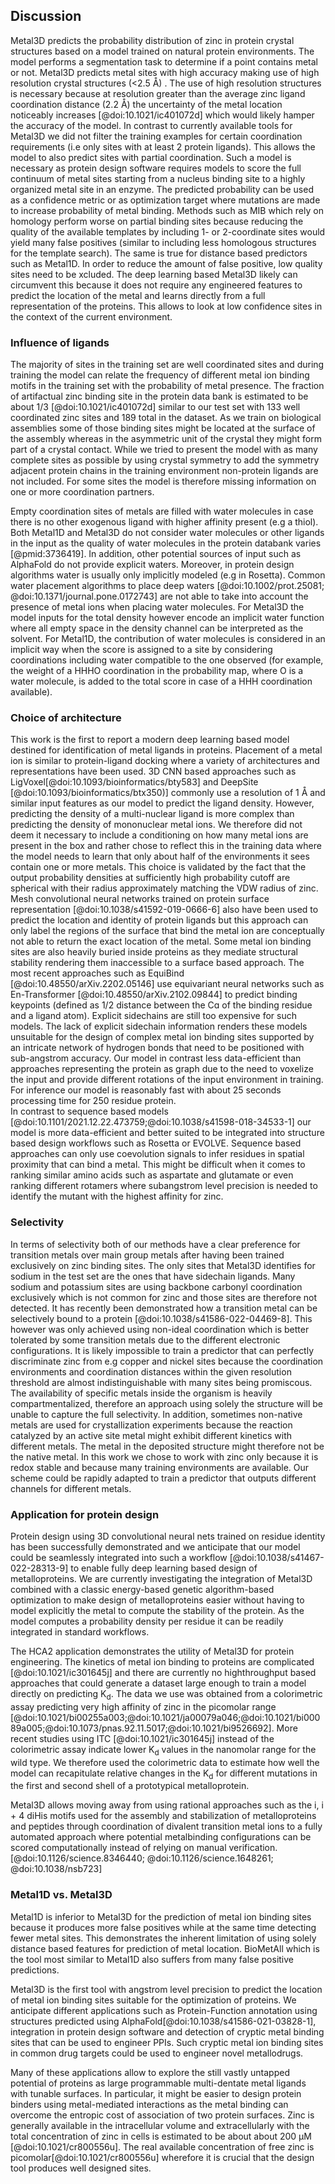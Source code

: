 
## Discussion

Metal3D predicts the probability distribution of zinc in protein crystal structures based on a model trained on natural protein environments. The model performs a segmentation task to determine if a point contains metal or not. Metal3D predicts metal sites with high accuracy making use of high resolution crystal structures (<2.5 Å) . The use of high resolution structures is necessary because at resolution greater than the average zinc ligand coordination distance (2.2 Å) the  uncertainty of the metal location noticeably increases [@doi:10.1021/ic401072d] which would likely hamper the accuracy of the model. 
In contrast to currently available tools for Metal3D we did not filter the training examples for certain coordination requirements (i.e only sites with at least 2 protein ligands). This allows the model to also predict sites with partial coordination. Such a model is necessary as protein design software requires models to score the full continuum of metal sites starting from a nucleus binding site to a highly organized metal site in an enzyme. The predicted probability can be used as a confidence metric or as optimization target where mutations are made to increase probability of metal binding. Methods such as MIB which rely on homology perform worse on partial binding sites because reducing the quality of the available templates by including 1- or 2-coordinate sites would yield many false positives (similar to including less homologous structures for the template search). The same is true for distance based predictors such as Metal1D. In order to reduce the amount of false positive, low quality sites need to be xcluded. The deep learning based Metal3D likely can circumvent this because it does not require any engineered features to predict the location of the metal and learns directly from a full representation of the proteins. This allows to look at low confidence sites in the context of the current environment.

### Influence of ligands
The majority of sites in the training set are well coordinated sites and during training the model can relate the frequency of different metal ion binding motifs in the training set with the probability of metal presence. The fraction of artifactual zinc binding site in the protein data bank is estimated to be about 1/3 [@doi:10.1021/ic401072d] similar to our test set with 133 well coordinated zinc sites and 189 total in the dataset. As we train on biological assemblies some of those binding sites might be located at the surface of the assembly whereas in the asymmetric unit of the crystal they might form part of a crystal contact. While we tried to present the model with as many complete sites as possible by using crystal symmetry to add the symmetry adjacent protein chains in the training environment non-protein ligands are not included. For some sites the model is therefore missing information on one or more coordination partners. 

Empty coordination sites of metals are filled with water molecules in case there is no other exogenous ligand with higher affinity present (e.g a thiol). Both Metal1D and Metal3D do not consider water molecules or other ligands in the input as the quality of water molecules in the protein databank varies [@pmid:3736419]<!-- paper from 1986, we can also look for something more recent -->. In addition,  other potential sources of input such as AlphaFold do not provide explicit waters. Moreover, in protein design algorithms water is usually only implicitly modeled (e.g in Rosetta). Common water placement algorithms to place deep waters [@doi:10.1002/prot.25081; @doi:10.1371/journal.pone.0172743] are not able to take into account the presence of metal ions when placing water molecules. For Metal3D the model inputs for the total density however encode an implicit water function where all empty space in the density channel can be interpreted as the solvent. For Metal1D, the contribution of water molecules is considered in an implicit way when the score is assigned to a site by considering coordinations including water compatible to the one observed (for example, the weight of a HHHO coordination in the probability map, where O is a water molecule, is added to the total score in case of a HHH coordination available). 

### Choice of architecture
This work is the first to report a modern deep learning based model destined for identification of metal ligands in proteins. Placement of a metal ion is similar to protein-ligand docking where a variety of architectures and representations have been used. 3D CNN based approaches such as LigVoxel[@doi:10.1093/bioinformatics/bty583] and DeepSite [@doi:10.1093/bioinformatics/btx350)] commonly use a resolution of 1 Å and similar input features as our model to predict the ligand density. However, predicting the density of a multi-nuclear ligand is more complex than predicting the density of mononuclear metal ions. We therefore did not deem it necessary to include a conditioning on how many metal ions are present in the box and rather chose to reflect this in the training data where the model needs to learn that only about half of the environments it sees contain one or more metals. This choice is validated by the fact that the output probability densities at sufficiently high probability cutoff are spherical with their radius approximately matching the VDW radius of zinc.  Mesh convolutional neural networks trained on protein surface representation [@doi:10.1038/s41592-019-0666-6] also have been used to predict the location and identity of protein ligands but this approach can only label the regions of the surface that bind the metal ion are conceptually not able to return the exact location of the metal. Some metal ion binding sites are also heavily buried inside proteins as they mediate structural stability rendering them inaccessible to a surface based approach. The most recent approaches such as EquiBind [@doi:10.48550/arXiv.2202.05146] use equivariant neural networks such as En-Transformer [@doi:10.48550/arXiv.2102.09844] to predict binding keypoints (defined as 1/2 distance between the Cɑ of the binding residue and a ligand atom). Explicit sidechains are still too expensive for such models.  The lack of explicit sidechain information  renders these models unsuitable for the design of complex metal ion binding sites supported by an intricate network of hydrogen bonds that need to be positioned with sub-angstrom accuracy. Our model in contrast less data-efficient than approaches representing the protein as graph due to the need to voxelize the input and provide different rotations of the input environment in training. For inference our model is reasonably fast with about 25 seconds processing time for 250 residue protein.  
In contrast to sequence based models [@doi:10.1101/2021.12.22.473759;@doi:10.1038/s41598-018-34533-1] our model is more data-efficient and better suited to be integrated into structure based design workflows such as Rosetta or EVOLVE. Sequence based approaches can only use coevolution signals to infer residues in spatial proximity that can bind a metal. This might be difficult when it comes to ranking similar amino acids such as aspartate and glutamate or even ranking different rotamers where subangstrom level precision is needed to identify the mutant with the highest affinity for zinc.
<!-- Not relevant I think Standard machine learning models such as Random Forest have been used for classifying metal sites as enzymatic or non-enzymatic using features computed using Rosetta and from the identity of the amino acids [@doi:10.1038/s41467-021-24070-3] however such models require extensive feature engineering. The architecture that we propose is amenable to related tasks other than -->




### Selectivity

In terms of selectivity both of our methods have a clear preference for transition metals over main group metals after having been trained exclusively on zinc binding sites. The only sites that Metal3D identifies for sodium in the test set are the ones that have sidechain ligands. Many sodium and potassium sites are using backbone carbonyl coordination exclusively which is not common for zinc and those sites are therefore not detected. It has recently been demonstrated how a transition metal can be selectively bound to a protein [@doi:10.1038/s41586-022-04469-8]. This however was only achieved using non-ideal coordination which is better tolerated by some transition metals due to the different electronic configurations. It is likely impossible to train a predictor that can perfectly discriminate zinc from e.g copper and nickel sites because the coordination environments and coordination distances within the given resolution threshold are almost indistinguishable with many sites being promiscous. The availability of specific metals inside the organism is heavily compartmentalized, therefore an approach using solely the structure will be unable to capture the full selectivity. In addition, sometimes non-native metals are used for crystallization experiments because the reaction catalyzed by an active site metal might exhibit different kinetics with different metals. The metal in the deposited structure might therefore not be the native metal. In this work we chose to work with zinc only because it is redox stable and because many training environments are available. Our scheme could be rapidly adapted to train a predictor that outputs different channels for different metals. 

### Application for protein design
Protein design using 3D convolutional neural nets trained on residue identity has been successfully demonstrated and we anticipate that our model could be seamlessly integrated into such a workflow [@doi:10.1038/s41467-022-28313-9] to enable fully deep learning based design of metalloproteins. We are currently investigating the integration of Metal3D combined with a classic energy-based genetic algorithm-based optimization to make design of metalloproteins easier without having to model explicitly the metal to compute the stability of the protein. As the model computes a probability density per residue it can be readily integrated in standard workflows. 

The HCA2 application demonstrates the utility of Metal3D for protein engineering. The kinetics of metal ion binding to proteins are complicated [@doi:10.1021/ic301645j] and there are currently no highthroughput based approaches that could generate a dataset large enough to train a model directly on predicting K<sub>d</sub>. The data we use was obtained from a colorimetric assay predicting very high affinity of zinc in the picomolar range [@doi:10.1021/bi00255a003;@doi:10.1021/ja00079a046;@doi:10.1021/bi00089a005;@doi:10.1073/pnas.92.11.5017;@doi:10.1021/bi9526692]. More recent studies using ITC [@doi:10.1021/ic301645j] instead of the colorimetric assay indicate lower K<sub>d</sub> values in the nanomolar range for the wild type. We therefore used the colorimetric data to  estimate how well the model can recapitulate relative changes in the K<sub>d</sub> for different mutations in the first and second shell of a prototypical metalloprotein. <!--not sure if there needs to be more discussion here on the-->

Metal3D allows moving away from using rational approaches such as the  i, i + 4 diHis motifs used for the assembly and stabilization of metalloproteins and peptides through coordination of divalent transition metal ions to a fully automated approach where potential metalbinding configurations can be scored computationally instead of relying on manual verification. [@doi:10.1126/science.8346440; @doi:10.1126/science.1648261; @doi:10.1038/nsb723]

### Metal1D vs. Metal3D
Metal1D is inferior to Metal3D for the prediction of metal ion binding sites because it produces more false positives while at the same time detecting fewer metal sites. This demonstrates the inherent limitation of using solely distance based features for prediction of metal location. BioMetAll which is the tool most similar to Metal1D also suffers from many false positive predictions. 

Metal3D is the first tool with angstrom level precision to predict the location of metal ion binding sites suitable for the optimization of proteins. We anticipate different applications such as Protein-Function annotation using structures predicted using AlphaFold[@doi:10.1038/s41586-021-03828-1], integration in protein design software and detection of cryptic metal binding sites that can be used to engineer PPIs. 
Such cryptic metal ion binding sites in common drug targets could be used to engineer novel metallodrugs. 

Many of these applications allow to explore the still vastly untapped potential of proteins as large programmable multi-dentate metal ligands with tunable surfaces. In particular, it might be easier to design protein binders using metal-mediated interactions as the metal binding can overcome the entropic cost of association of two protein surfaces. Zinc is generally available in the intracellular volume and extracellularly with the total concentration of zinc in cells is estimated to be about about 200 μM [@doi:10.1021/cr800556u]. The real available concentration of free zinc is picomolar[@doi:10.1021/cr800556u] wherefore it is crucial that the design tool produces well designed sites. 



<!-- 
Choice of resolution cutoff
Zinc The average bond length corresponds to a resolution of ∼2.2 Å. Also, the deviation increases noticeably after the resolution exceeds 2.5 Å. [@doi:10.1021/ic401072d]

Why were nucleic structures excluded? Why include all zinc sites and not just the good ones?


model choice? Why are CNNs better than equivariant approaches for this kind of work?. Recent work EquiDock uses no sidechains at all, gets ligand RMSD where only 25% are under a 2 threshold, https://arxiv.org/pdf/2202.05146.pdf Mean RMSD 8.3 A, Centroid 42.4


MIB discards all sites with less than 2 coordination partners so it will not be able to identify labile binding sites. 

Discuss 4L99 which is one of the FN for the model. Here are Lysine next to the zinc and therefore probability is low.Could be wrongly modeled (carboxlyated lysine instead of normal lysine) [@doi:10.1016/S0022-2836(02)00422-9] but some leucyl aminopeptidases also have this coordination. (check 10.1515/BC.2006.191 to find mechanism)


discuss why water molecules were not considered. considered only implicitly. Might be integrated in future but needs quality check for existing waters in training/test set 
Methods [References Dowser] that place deep waters but they do not know about metals. 


Lack in selectivity could be related to smoothing the gaussian quite a bit when training (anything >0.05) is a hit. 
Resolution of grid might be an issue 
Might be improved by improving the grid resolution to 0.5  

Discuss selectivity. E.g based on [@doi:10.1073/pnas.0906852107]. Zinc prefers tetrahedral coordination, whereas e.g copper(II) (and maybe CU(I)- check it) prefers square planar which might explain a bit lower selctivity. In the work by Tezcan the protein assemblies form different complexes with the different metals. 

General implications for the faint metal ion binding sites detected using the model: This is evident from the fact that unstructured polypeptides and folded proteins alike often form aggregates in the presence of high concentrations of transition metals.
Once the entropic cost of association is overcome, the resulting noncovalent interfaces can be optimized through additional mutations
 These nonspecific interactions could explain why free zinc concentration is tightly controlled in cellular environments; the total concentration of zinc in cells is about 200 μM, but the concentration of free zinc is only picomolar[@doi:10.1021/cr800556u].

From a practical inorganic chemical viewpoint individual proteins can be utilized as large polydentate ligands that bring along the advantage of having extensive functionalizable surfaces. From a functional perspective metals possess properties such as Lewis acidity and redox reactivity that enable them to carry out catalytic transformations not accessible by organic building blocks.

Our tool allows to move away from using rational approaches such as the  i, i + 4 diHis motifs used for the assembly and stabilization of metalloproteins and peptides through coordination of divalent transition metal ions to a more knowledgebased approach. [@doi:10.1126/science.8346440; @doi:10.1126/science.1648261; @doi:10.1038/nsb723]


Moreover, one-third of the zinc ions present in crystal structures are artifacts, merely aiding crystal formation and packing with no biological significance [@doi:10.1021/ic401072d]

 The small size of the Zn(II) cation (∼74 pm for four-coordinate and ∼88 pm for six-coordinate ion) prevents higher coordination numbers due to molecular repulsion and higher energy orbitals

Discussion with DeepSite which uses a sliding box approach and does not give individual residue scores. Therefore less useful for protein design. -->


 <!-- KD values discussion (new ITC data vs. old data by Kiefer, Fierke etc): 
 
 Old method: Enzyme-
bound zinc (E—Zn) was quantitated using the colorimetric
4-(2-pyridylazo)resorcinol (PAR) method of Hunt et al.
(1984) and measuring the absorbance at 500 nm. 4-(2-Pyridylazo)resorcinol (PAR) is a dibasic acid that forms the protonated complexes with most metal ions. It serves as a metallochromic indicator and is suitable as a chromogenic agent for the quantitative determination of over 50 elements.

removing unbound zinc by chromatography on a
PD-10 column, and measuring the protein concentration and
bound zinc concentration in the eluant using the PAR assay
(Hunt et al., 1984).
The concentration of free zinc in the
dialysis buffer was calculated from the Tris—zinc stability
constants (Dawson et al., 1986). The dissociation constant
was calculated using KaleidaGraph program with eq:
[E-ZN]/[E]tot = C/(1+Kd/[Zn]free)

Newer method: [@doi:10.1021/ic301645j]
 -->
